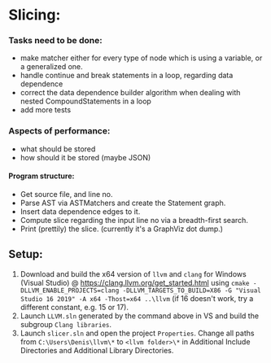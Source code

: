 Slicing:
========

### Tasks need to be done:
- make matcher either for every type of node which is using a variable, or a generalized one.
- handle continue and break statements in a loop, regarding data dependence
- correct the data dependence builder algorithm when dealing with nested CompoundStatements in a loop
- add more tests

### Aspects of performance:
 - what should be stored
 - how should it be stored (maybe JSON)

#### Program structure:
 - Get source file, and line no.
 - Parse AST via ASTMatchers and create the Statement graph.
 - Insert data dependence edges to it.
 - Compute slice regarding the input line no via a breadth-first search.
 - Print (prettily) the slice. (currently it's a GraphViz dot dump.)



## Setup:

1. Download and build the x64 version of `llvm` and `clang` for Windows (Visual Studio) @ https://clang.llvm.org/get_started.html using `cmake -DLLVM_ENABLE_PROJECTS=clang -DLLVM_TARGETS_TO_BUILD=X86 -G "Visual Studio 16 2019" -A x64 -Thost=x64 ..\llvm` (if 16 doesn't work, try a different constant, e.g. 15 or 17).
2. Launch `LLVM.sln`  generated by the command above in VS and build the subgroup `Clang libraries`.
3. Launch `slicer.sln` and open the project `Properties`. Change all paths from `C:\Users\Denis\llvm\*` to `<llvm folder>\*` in Additional Include Directories and Additional Library Directories.

